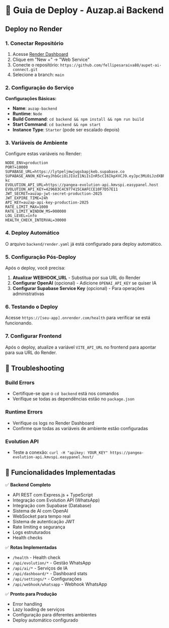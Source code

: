# 🚀 Guia de Deploy - Auzap.ai Backend

## Deploy no Render

### 1. Conectar Repositório
1. Acesse [Render Dashboard](https://dashboard.render.com)
2. Clique em "New +" → "Web Service"
3. Conecte o repositório: `https://github.com/fellipesaraiva88/aupet-ai-connect.git`
4. Selecione a branch: `main`

### 2. Configuração do Serviço

**Configurações Básicas:**
- **Name**: `auzap-backend`
- **Runtime**: `Node`
- **Build Command**: `cd backend && npm install && npm run build`
- **Start Command**: `cd backend && npm start`
- **Instance Type**: `Starter` (pode ser escalado depois)

### 3. Variáveis de Ambiente

Configure estas variáveis no Render:

```env
NODE_ENV=production
PORT=10000
SUPABASE_URL=https://lytpeljmwjugsbapjkeb.supabase.co
SUPABASE_ANON_KEY=eyJhbGciOiJIUzI1NiIsInR5cCI6IkpXVCJ9.eyJpc3MiOiJzdXBhYmFzZSIsInJlZiI6Imx5dHBlbGptd2p1Z3NiYXBqa2ViIiwicm9sZSI6ImFub24iLCJpYXQiOjE3NTg4NTI3NDEsImV4cCI6MjA3NDQyODc0MX0.IfajDuzonzNXSrpni5_hwrWaT_7Yh8QthQq4bA7O-kc
EVOLUTION_API_URL=https://pangea-evolution-api.kmvspi.easypanel.host
EVOLUTION_API_KEY=429683C4C977415CAAFCCE10F7D57E11
JWT_SECRET=auzap-jwt-secret-production-2025
JWT_EXPIRE_TIME=24h
API_KEY=auzap-api-key-production-2025
RATE_LIMIT_MAX=1000
RATE_LIMIT_WINDOW_MS=900000
LOG_LEVEL=info
HEALTH_CHECK_INTERVAL=30000
```

### 4. Deploy Automático

O arquivo `backend/render.yaml` já está configurado para deploy automático.

### 5. Configuração Pós-Deploy

Após o deploy, você precisa:

1. **Atualizar WEBHOOK_URL** - Substitua por sua URL do Render
2. **Configurar OpenAI** (opcional) - Adicione `OPENAI_API_KEY` se quiser IA
3. **Configurar Supabase Service Key** (opcional) - Para operações administrativas

### 6. Testando o Deploy

Acesse `https://[seu-app].onrender.com/health` para verificar se está funcionando.

### 7. Configurar Frontend

Após o deploy, atualize a variável `VITE_API_URL` no frontend para apontar para sua URL do Render.

## 🔧 Troubleshooting

### Build Errors
- Certifique-se que o `cd backend` está nos comandos
- Verifique se todas as dependências estão no `package.json`

### Runtime Errors
- Verifique os logs no Render Dashboard
- Confirme que todas as variáveis de ambiente estão configuradas

### Evolution API
- Teste a conexão: `curl -H "apikey: YOUR_KEY" https://pangea-evolution-api.kmvspi.easypanel.host/`

## 🚀 Funcionalidades Implementadas

✅ **Backend Completo**
- API REST com Express.js + TypeScript
- Integração com Evolution API (WhatsApp)
- Integração com Supabase (Database)
- Sistema de AI com OpenAI
- WebSocket para tempo real
- Sistema de autenticação JWT
- Rate limiting e segurança
- Logs estruturados
- Health checks

✅ **Rotas Implementadas**
- `/health` - Health check
- `/api/evolution/*` - Gestão WhatsApp
- `/api/ai/*` - Serviços de IA
- `/api/dashboard/*` - Dashboard stats
- `/api/settings/*` - Configurações
- `/api/webhook/whatsapp` - Webhook WhatsApp

✅ **Pronto para Produção**
- Error handling
- Lazy loading de serviços
- Configuração para diferentes ambientes
- Deploy automático configurado